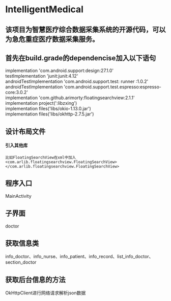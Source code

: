 # IntelligentMedical
## 该项目为智慧医疗综合数据采集系统的开源代码，可以为急危重症医疗数据采集服务。
## 首先在build.grade的dependencise加入以下语句
implementation 'com.android.support:design:27.1.0'  
testImplementation 'junit:junit:4.12'  
androidTestImplementation 'com.android.support.test: runner :1.0.2'  
androidTestImplementation 'com.android.support.test.espresso:espresso-core:3.0.2'  
implementation 'com.github.arimorty:floatingsearchview:2.1.1'  
implementation project(':libzxing')  
implementation files('libs/okio-1.13.0.jar')  
implementation files('libs/okhttp-2.7.5.jar')  
## 设计布局文件
#### 引入其他库
    比如FloatingSearchView在xml中加入
    <com.arlib.floatingsearchview.FloatingSearchView></com.arlib.floatingsearchview.FloatingSearchView>
## 程序入口
MainActivity
## 子界面
doctor
## 获取信息类
info_doctor、info_nurse、info_patient、info_record、list_info_doctor、section_doctor
## 获取后台信息的方法
OkHttpClient进行网络请求解析json数据
